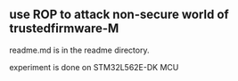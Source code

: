 ## use ROP to attack non-secure world of trustedfirmware-M 

readme.md is in the readme directory.

experiment is done on STM32L562E-DK MCU
